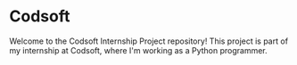 # Codsoft
Welcome to the Codsoft Internship Project repository! This project is part of my internship at Codsoft, where I'm working as a Python programmer.

